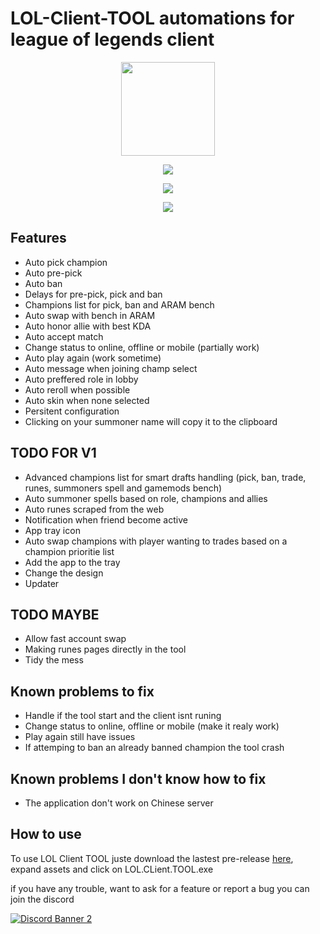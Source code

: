# LOL-Client-TOOL automations for league of legends client
<p align="center"><img src="https://user-images.githubusercontent.com/21199858/166489461-f28fbae9-b620-474e-9fc6-7a58566e584b.png" width="150"></p>

<p align="center"><img src="https://media.discordapp.net/attachments/458514723068051457/1021452468841873478/unknown.png" width="auto"></p>
<p align="center"><img src="https://media.discordapp.net/attachments/458514723068051457/1021452599444111500/unknown.png" width="auto"></p>
<p align="center"><img src="https://media.discordapp.net/attachments/458514723068051457/1021452683980312737/unknown.png" width="auto"></p>

## Features
 - Auto pick champion
 - Auto pre-pick
 - Auto ban
 - Delays for pre-pick, pick and ban
 - Champions list for pick, ban and ARAM bench
 - Auto swap with bench in ARAM
 - Auto honor allie with best KDA
 - Auto accept match
 - Change status to online, offline or mobile (partially work)
 - Auto play again (work sometime)
 - Auto message when joining champ select
 - Auto preffered role in lobby
 - Auto reroll when possible
 - Auto skin when none selected
 - Persitent configuration
 - Clicking on your summoner name will copy it to the clipboard

## TODO FOR V1
 - Advanced champions list for smart drafts handling (pick, ban, trade, runes, summoners spell and gamemods bench)
 - Auto summoner spells based on role, champions and allies
 - Auto runes scraped from the web
 - Notification when friend become active
 - App tray icon
 - Auto swap champions with player wanting to trades based on a champion prioritie list
 - Add the app to the tray
 - Change the design
 - Updater

## TODO MAYBE
 - Allow fast account swap
 - Making runes pages directly in the tool
 - Tidy the mess

## Known problems to fix
 - Handle if the tool start and the client isnt runing
 - Change status to online, offline or mobile (make it realy work)
 - Play again still have issues
 - If attemping to ban an already banned champion the tool crash
 
 ## Known problems I don't know how to fix
 - The application don't work on Chinese server

## How to use
To use LOL Client TOOL juste download the lastest pre-release <a href='https://github.com/Terevenen2/LOL-Client-TOOL/releases'>here</a>, expand assets and click on LOL.CLient.TOOL.exe

if you have any trouble, want to ask for a feature or report a bug you can join the discord

<a href='https://discord.gg/nC6xcQrQHA'><img src="https://discordapp.com/api/guilds/972459878809477180/widget.png?style=banner2" alt="Discord Banner 2"/></a>
   
                   
                                   
             
